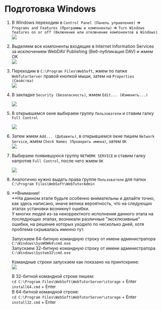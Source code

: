 # Подготовка Windows

1. В Windows переходим в `Control Panel (Панель управления)` =&gt; `Programs and Features (Программы и компоненты)` =&gt; `Turn Windows features on or off (Включение или отключение компонентов в Windows)`  
   ![](/Development/TestSystem/PrepairingWindows/1.jpg)

2. Выделяем все компоненты входящие в Internet Information Services за исключением WebDAV Publishing \(Веб-публикация DAV\) и жмем OK  
   ![](/Development/TestSystem/PrepairingWindows/2.jpg)

3. Переходим в `C:\Program Files\WebSoft`, жмем по папке `WebTutorServer` правой кнопкой мыши, затем на `Properties (Свойства)`  
   ![](/Development/TestSystem/PrepairingWindows/3.jpg)

4. В закладке `Security (Безопасность)`, жмем `Edit... (Изменить...)`

   ![](/Development/TestSystem/PrepairingWindows/4.jpg)

5. В открывшемся окне выбираем группу `Пользователи` и ставим галку `Full Control`

   ![](/Development/TestSystem/PrepairingWindows/5.jpg)

6. Затем жмем `Add... (Добавить)`, в открывшемся окне пишем `Network Service`, жмем `Check Names (Проверить имена)`, затем `OK`  
   ![](/Development/TestSystem/PrepairingWindows/6.jpg)

7. Выбираем появившуюся группу `NETWORK SERVICE` и ставим галку напротив `Full Control`, после чего жмем `OK`

   ![](/Development/TestSystem/PrepairingWindows/7.jpg)

8. Аналогично нужно выдать права группе `Пользователи` для папки `C:\Program Files\WebSoft\WebTutorAdmin`

9. **Внимание!           
   **На данном этапе будьте особенно внимательны и делайте точно, как здесь написано, иначе велика вероятность, что на следующих этапах установки возникнут ошибки.  
   У многих людей из-за некорректного исполнения данного этапа на последующих этапах, возникали различные "эксклюзивные" ошибки, на решение которых уходило по несколько дней, хотя проблема скрывалась именно тут.

   Запускаем 64-битную командную строку от имени администратора `C:\Windows\SysWOW64\cmd.exe`  
   Запускаем 32-битную командную строку от имени администратора `C:\Windows\System32\cmd.exe`

   Командные строки запускаем как показано на принтскрине:  
   ![](/Development/TestSystem/PrepairingWindows/8.jpg)

   В 32-битной командной строке пишем:  
   `cd C:\Program Files\WebSoft\WebTutorServer\storage` + Enter  
   `install64.cmd` + Enter  
   В 64-битной командной строке:  
   `cd C:\Program Files\WebSoft\WebTutorServer\storage` + Enter  
   `install32.cmd` + Enter



